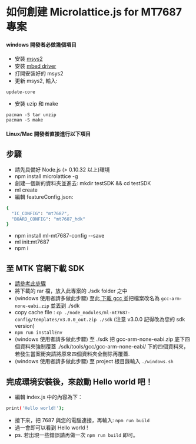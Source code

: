 # 如何創建 Microlattice.js for MT7687 專案


#### windows 開發者必做幾個項目
* 安裝 [msys2](https://msys2.github.io/)
* 安裝 [mbed driver](http://mbed.org/handbook/Windows-serial-configuration)
* 打開安裝好的 msys2
* 更新 msys2, 輸入:
```
update-core
```
* 安裝 uzip 和 make
```
pacman -S tar unzip
pacman -S make
```

#### Linux/Mac 開發者直接進行以下項目

## 步驟
* 請先具備好 Node.js (> 0.10.32 以上)環境
* npm install microlattice -g
* 創建一個新的資料夾並進去: mkdir testSDK && cd testSDK
* ml create
* 編輯 featureConfig.json:
``` bash
{
  "IC_CONFIG": "mt7687",
  "BOARD_CONFIG": "mt7687_hdk"
}
```
* npm install ml-mt7687-config --save
* ml init:mt7687
* npm i

## 至 MTK 官網下載 SDK

* [請參考此步驟](https://iamblue.gitbooks.io/mt7687-on-linkit-rtos-ebook-for-community/content/zh-TW//intro/downloadSDK.html)
* 將下載的 rar 檔，放入此專案的 ./sdk folder 之中
* (windows 使用者請多做此步驟) 至此[ 下載 gcc ](https://launchpad.net/gcc-arm-embedded/4.8/4.8-2014-q3-update/+download/gcc-arm-none-eabi-4_8-2014q3-20140805-win32.zip)並把檔案改名為 `gcc-arm-none-eabi.zip` 並丟到 ./sdk
* copy cache file : `cp ./node_modules/ml-mt7687-config/templates/v3.0.0_out.zip ./sdk` (注意 v3.0.0 記得改為您的 sdk version)
* `npm run installEnv`
* (windows 使用者請多做此步驟) 至 ./sdk 把 gcc-arm-none-eabi.zip 底下四個資料夾強制覆蓋 ./sdk/tools/gcc/gcc-arm-none-eabi/ 下的四個資料夾，若發生當案衝突請將原來四個資料夾全刪除再覆蓋.
* (windows 使用者請多做此步驟) 至 project 根目錄輸入 `./windows.sh`

## 完成環境安裝後，來啟動 Hello world 吧！
* 編輯 index.js 中的內容為下：
``` bash
print('Hello world!');
```
* 接下來，把 7687 與您的電腦連接，再輸入: `npm run build`
* 過一會即可以看到 Hello world !
* ps. 若出現一些錯誤請再做一次 `npm run build` 即可。
